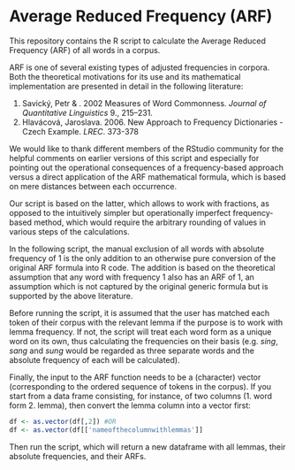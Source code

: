# Average Reduced Frequency (ARF)

This repository contains the R script to calculate the Average Reduced Frequency (ARF) of all words in a corpus.

ARF is one of several existing types of adjusted frequencies in corpora. Both the theoretical motivations for its use and its mathematical implementation are presented in detail in the following literature:

  1) Savický, Petr & . 2002 Measures of Word Commonness. *Journal of Quantitative Linguistics* 9., 215–231.
  2) Hlavácová, Jaroslava. 2006. New Approach to Frequency Dictionaries - Czech Example. *LREC*. 373-378
  
We would like to thank different members of the RStudio community for the helpful comments on earlier versions of this script and especially for pointing out the operational consequences of a frequency-based approach versus a direct application of the ARF mathematical formula, which is based on mere distances between each occurrence. 

Our script is based on the latter, which allows to work with fractions, as opposed to the intuitively simpler but operationally imperfect frequency-based method, which would require the arbitrary rounding of values in various steps of the calculations. 

In the following script, the manual exclusion of all words with absolute frequency of 1 is the only addition to an otherwise pure conversion of the original ARF formula into R code. The addition is based on the theoretical assumption that any word with frequency 1 also has an ARF of 1, an assumption which is not captured by the original generic formula but is supported by the above literature.

Before running the script, it is assumed that the user has matched each token of their corpus with the relevant lemma if the purpose is to work with lemma frequency. If not, the script will treat each word form as a unique word on its own, thus calculating the frequencies on their basis (e.g. *sing*, *sang* and *sung* would be regarded as three separate words and the absolute frequency of each will be calculated). 

Finally, the input to the ARF function needs to be a (character) vector (corresponding to the ordered sequence of tokens in the corpus). If you start from a data frame consisting, for instance, of two columns (1. word form 2. lemma), then convert the lemma column into a vector first:
  ```r 
  df <- as.vector(df[,2]) #OR
  df <- as.vector(df[['nameofthecolumnwithlemmas']] 
  ```
 Then run the script, which will return a new dataframe with all lemmas, their absolute frequencies, and their ARFs. 
